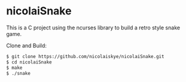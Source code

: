 # nicolaiSnake

This is a C project using the ncurses library to build a retro style snake game.

Clone and Build:

```bash
$ git clone https://github.com/nicolaiskye/nicolaiSnake.git 
$ cd nicolaiSnake
$ make
$ ./snake
```
